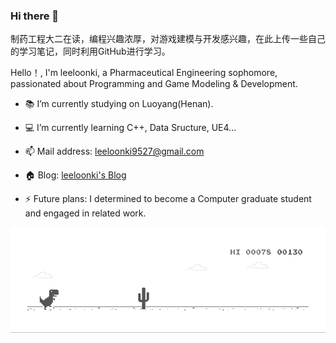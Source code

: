 ### Hi there 👋


制药工程大二在读，编程兴趣浓厚，对游戏建模与开发感兴趣，在此上传一些自己的学习笔记，同时利用GitHub进行学习。


Hello！, I'm leeloonki, a Pharmaceutical Engineering sophomore, passionated about Programming and Game Modeling & Development.


- :books: I’m currently studying on Luoyang(Henan).

- :computer: I’m currently learning C++, Data Sructure, UE4...

- 📫 Mail address: [leeloonki9527@gmail.com](mailto:hugogomes02@gmail.com)

- 🏠 Blog: [leeloonki's Blog](https://amireux.top/)



- ⚡ Future plans: I determined to become a Computer graduate student and engaged in related work.

![小怪兽](https://github.com/leeloonki/leeloonki/blob/master/GIF/GIF.gif)
